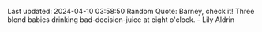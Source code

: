 Last updated: 2024-04-10 03:58:50
Random Quote: Barney, check it! Three blond babies drinking bad-decision-juice at eight o'clock. - Lily Aldrin